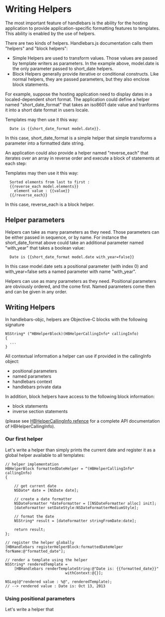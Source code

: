 # Writing Helpers #

The most important feature of handlebars is the ability for the hosting application to provide application-specific formatting features to templates. 
This ability is enabled by the use of helpers. 



There are two kinds of helpers. Handlebars.js documentation calls them "helpers" and "block helpers":
 - Simple Helpers are used to transform values. Those values are passed by template writers as parameters. In the example above, model.date is the only parameter passed to short_date helpers. 
 - Block Helpers generally provide iterative or conditional constructs. Like normal helpers, they are passed parameters, but they also enclose block statements. 

For example, suppose the hosting application need to display dates in a localed-dependent short format. 
The application could define a helper named "short_date_format" that takes an iso8601 date value and tranforms it into a short date format in users locale. 

 Templates may then use it this way:

 ```
   Date is {{short_date_format model.date}}. 
 ```

In this case, short_date_format is a simple helper that simple transforms a parameter into a formatted date string. 

An application could also provide a helper named "reverse_each" that iterates over an array in reverse order and execute a block of statements at each step: 

Templates may then use it this way: 

```
  Sorted elements from last to first :
  {{reverse_each model.elements}}
    element value : {{value}}
  {{/reverse_each}}
```

In this case, reverse_each is a block helper. 


## Helper parameters ##

Helpers can take as many parameters as they need. Those parameters can be either passed in sequence, or by name. For instance the short_date_format above could take an additional parameter named "with_year" that takes a boolean value: 

```
  Date is {{short_date_format model.date with_year=false}}
```

In this case model.date sets a positional parameter (with index 0) and with_year=false sets a named parameter with name "with_year". 

Helpers can use as many parameters as they need. Positional parameters are obviously ordered, and the come first. Named parameters come then and can be given in any order. 

## Writing Helpers ##

In handlebars-objc, helpers are Objective-C blocks with the following signature 

```objc
NSString* (^HBHelperBlock)(HBHelperCallingInfo* callingInfo)
{
  ...
}
```

All contextual information a helper can use if provided in the callingInfo object: 


 - positional parameters 
 - named parameters 
 - handlebars context 
 - handlebars private data

In addition, block helpers have access to the following block information: 

 - block statements 
 - inverse section statements 

(please see [HBHelperCallingInfo refence](http://fotonauts.github.io/handlebars-objc/api_doc/Classes/HBHelperCallingInfo.html) for a complete API documentation of HBHelperCallingInfo). 


### Our first helper ###

Let's write a helper than simply prints the current date and register it as a global helper available to all templates:

```objc
// helper implementation
HBHelperBlock formattedDateHelper = ^(HBHelperCallingInfo* callingInfo)
{
    
    // get current date
    NSDate* date = [NSDate date];
    
    // create a date formatter
    NSDateFormatter *dateFormatter = [[NSDateFormatter alloc] init];
    [dateFormatter setDateStyle:NSDateFormatterMediumStyle];
    
    // format the date
    NSString* result = [dateFormatter stringFromDate:date];
    
    return result;
};

// register the helper globally
[HBHandlebars registerHelperBlock:formattedDateHelper forName:@"formatted_date"];

// render a template using the helper
NSString* renderedTemplate =
    [HBHandlebars renderTemplateString:@"Date is: {{formatted_date}}"
                           withContext:@{}];

NSLog(@"rendered value : %@", renderedTemplate);
// --> rendered value : Date is: Oct 13, 2013
```

### Using positional parameters ### 

Let's write a helper that 